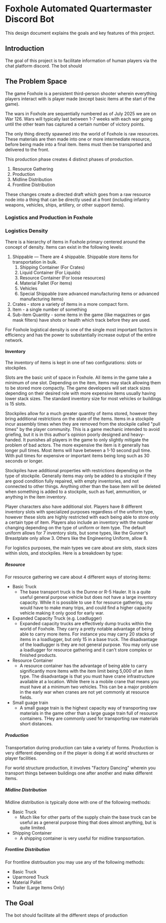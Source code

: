 # Foxhole Automated Quartermaster Discord Bot

This design document explains the goals and key features of this project.


## Introduction

The goal of this project is to facilitate information of human players via the chat platform discord. The bot should 


## The Problem Space

The game Foxhole is a persistent third-person shooter wherein everything players interact with is player made (except basic items at the start of the game).

The wars in Foxhole are sequentially numbered as of July 2025 we are on War 126. Wars will typically last between 1-7 weeks with each war going until the other team has captured a certain number of victory points.

The only thing directly spawned into the world of Foxhole is raw resources. These materials are then made into one or more intermediate resource, before being made into a final item. Items must then be transported and delivered to the front.

This production phase creates 4 distinct phases of production.

1. Resource Gathering
2. Production
3. Midline Distribution
4. Frontline Distribution

These changes create a directed draft which goes from a raw resource node into a thing that can be directly used at a front (including infantry weapons, vehicles, ships, artillery, or other support items).

### Logistics and Production in Foxhole



### Logistics Density

There is a hierarchy of items in Foxhole primary centered around the concept of density. Items can exist in the following levels:

1. Shippable — There are 4 shippable. Shippable store items for transportation in bulk.
   1. Shipping Container (For Crates)
   2. Liquid Container (For Liquids)
   3. Resource Container (For loose resources)
   4. Material Pallet (For items)
   5. Vehicles
   6. Special Shippable (rare advanced manufacturing items or advanced manufacturing items)
2. Crates - store a variety of items in a more compact form.
3. Item - a single number of something
4. Sub-item Quantity - some items in the game (like magazines or gas mask filters) have shots or health which track before they are used.

For Foxhole logistical density is one of the single most important factors in efficiency and has the power to substantially increase output of the entire network.

#### Inventory

The inventory of items is kept in one of two configurations: slots or stockpiles.

Slots are the basic unit of space in Foxhole. All items in the game take a minimum of one slot. Depending on the item, items may stack allowing them to be stored more compactly. The game developers will set stack sizes depending on their desired role with more expensive items usually having lower stack sizes. The standard inventory size for most vehicles or buildings is 15 slots. 

Stockpiles allow for a much greater quantity of items stored, however they bring additional restrictions on the state of the items. Items in a stockpile incur assembly times when they are removed from the stockpile called "pull times" by the player community. This is a game mechanic intended to avoid griefing, but it is in this author's opinion poorly designed and heavy-handed. It punishes all players in the game to only slightly mitigate the problem of bad actors. The more expensive the item is it generally has longer pull times. Most items will have between a 1-10 second pull time. With pull times for expensive or important items being long such as 30 seconds or longer. 

Stockpiles have additional properties with restrictions depending on the type of stockpile. Generally items may only be added to a stockpile if they are good condition fully repaired, with empty inventories, and not connected to other things. Anything other than the base item will be deleted when something is added to a stockpile, such as fuel, ammunition, or anything in the item inventory.

Player characters also have additional slot. Players have 8 different inventory slots with specialized purposes regardless of the uniform type, however these slots are highly restricted with each being able to store only a certain type of item. Players also include an inventory with the number changing depending on the type of uniform or item type. The default uniform allows for 7 inventory slots, but some types, like the Gunner's Breastplate only allow 3. Others like the Engineering Uniform, allow 8.


For logistics purposes, the main types we care about are slots, stack sizes within slots, and stockpiles. Here is a breakdown by type:

##### Resource

For resource gathering we care about 4 different ways of storing items:

* Basic Truck 
  * The base transport truck is the Dunne or R-5 Hauler. It is a quite useful general purpose vehicle but does not have a large inventory capacity. While it is possible to use it for resource gathering, you would have to make many trips, and could find a higher capacity vehicle making it only good for early war.
* Expanded Capacity Truck (e.g. Loadlugger)
  * Expanded capacity trucks are effectively dump trucks within the world of Foxhole. They carry a pretty notable advantage of being able to carry more items. For instance you may carry 20 stacks of items in a loadlugger, but only 15 in a base truck. The disadvantage of the loadlugger is they are not general purpose. You may only use a loadlugger for resource gathering and it can't store complex or finished products.
* Resource Container
  * A resource container has the advantage of being able to carry significantly more items with the item limit being 5,000 of an item type. The disadvantage is that you must have crane infrastructure available at a location. While there is a mobile crane that means you must have at a minimum two vehicles. This can be a major problem in the early war when cranes are not yet commonly at resource fields.
* Small guage train
  * A small guage train is the highest capacity way of transporting raw materials in the game other than a large guage train full of resource containers. THey are commonly used for transporting raw materials short distances.


##### Production

Transportation during production can take a variety of forms. Production is very different depending on if the player is doing it at world structures or player facilities.

For world structure production, it involves "Factory Dancing" wherein you transport things between buildings one after another and make different items. 



##### Midline Distribution


Midline distribution is typically done with one of the following methods:

* Basic Truck
  * Much like for other parts of the supply chain the base truck can be useful as a general purpose thing that does almost anything, but is quite limited.
* Shipping Container
  * A shipping container is very useful for midline tranpsortation.


##### Frontline Distribution

For frontline distrbuution you may use any of the following methods:

* Basic Truck
* Uparmored Truck
* Material Pallet
* Trailer (Large Items Only)


## The Goal

The bot should facilitate all the different steps of production